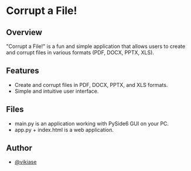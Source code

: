 # Corrupt a File! 

## Overview
"Corrupt a File!" is a fun and simple application that allows users to create and corrupt files in various formats (PDF, DOCX, PPTX, XLS).

## Features
- Create and corrupt files in PDF, DOCX, PPTX, and XLS formats.
- Simple and intuitive user interface.

## Files
- main.py is an application working with PySide6 GUI on your PC.
- app.py + index.html is a web application.
## Author
- [@vikiase](https://github.com/vikiaseschool)
